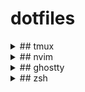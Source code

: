 # dotfiles

<details>
<summary>## tmux</summary>

<details>
<summary>### Installation</summary>

1. Install tmux
2. Install tmux package manager (`tpm`) from https://github.com/tmux-plugins/tpm

</details>

<details>
<summary>### Core Features</summary>

- <C-h/j/k/l> pane navigation in tmux & nvim
- <C-a> leader for tmux
- <C-a>F for tmux fzf (session management)
- <C-a>- split horizontally
- <C-a>\ split vertically
- <C-a>x kill pane
- <C-a>z zoom pane (default)
- <C-a>h/j/k/l resize current pane (repeatable)
- <C-a>Escpae - enter copy mode, q to exit, v to start selection, y to copy (vi mode enabled)

</details>

<details>
<summary>### TODOs</summary>

- [x] easier keymap for creating and deleting splits
- [ ] session management and navigation
- [ ] omerxx/tmux-sessionx

</details>

</details>

<details>
<summary>## nvim</summary>

<details>
<summary>### Installation</summary>

- create a symlink between default nvim config (e.g., `~/.config/nvim`) and this repo's nvim config:

```bash
ln -s ~/path/to/dotfiles/nvim ~/.config/nvim
```

Note: we are using symlink (instead of bootstrapping like other tools here) for nvim specifically
because of tools like lazy.nvim that will create a lazy-lock.json file in the nvim config directory.

</details>

<details>
<summary>### Core Features</summary>

<details>
<summary>#### General</summary>

- <space> leader for nvim
- autoread

- Copilot:
  - italic with distinct subtle color
  - using option key for managing suggestions:
  - opt-y : accept suggestion
  - opt-l : accept word
  - opt-n : dismiss suggestion
  - opt-j : next suggestion
  - opt-k : previous suggestion

</details>

<details>
<summary>#### Language Support (LSPs, formatters, linters)</summary>

Using the "old" nvim-lspconfig lsp setup

- python - pyright, ruff
- dotnet - roslyn

- lua - lua_ls, stylua
- json - jsonls, jsonlint
- yaml - yamlls, yamllint
- markdown - markdownlint

</details>

<details>
<summary>#### Navigation & Search</summary>

- <leader>e/E - toggle file explorer / open current file in explorer (mini.files). edit as buffer, use `=` to save changes
- <leader>s - telescope find
- <C-j/k> - for up/down in pickers (telescope/cmp)
- s - search using flash
- S - treesitter highlight search using flash

</details>

<details>
<summary>#### Completions</summary>

- <M-j/k> - switch between copilot suggestions
- <M-l> - accept copilot next word
- <M-y/n> - accept/dismiss copilot suggestion
- K - show LSP hover (click again for focus)
- <leader>k - show diagnostics hover (click again for focus)

</details>

<details>
<summary>#### Search</summary>


</details>

</details>

<details>
<summary>### TODOs</summary>

- [ ] `n .` and then opening a project with the dashboard, should also make telescope search this
      dir (e.g., cd into that dir?)
- [ ] consider telescope-file-browser as alternative to mini.files:
      https://github.com/nvim-telescope/telescope-file-browser.nvim
- [ ] jumplist to navigate between files
- [ ] obsidian.nvim + github integration to a private repo
- [ ] flash.nvim for navigation
- [ ] surround.nvim for surrounding text objects
- [ ] quicklist (understand more deeply and use)?
- [ ] vim tips from https://vim.fandom.com/wiki/Replace_a_word_with_yanked_text

</details>

</details>

<details>
<summary>## ghostty</summary>

<details>
<summary>### Installation</summary>

in your ghostty config file (usually `~/.config/ghostty/config`), have only the following line:

```ini
config-file = "/absolute/path/to/this/file"
```

</details>

<details>
<summary>### Core Features</summary>

- setup for macost (option as alt)
- theme catppuccin
- font fira code
- cmd + 0 - reset zoom
- cmd + =/- - zoom in/out

</details>

</details>

<details>
<summary>## zsh</summary>

<details>
<summary>### Installation</summary>

- in your `~/.zshrc` file, have only the following line:

```zsh
source `~/path/to/dotfiles/zsh/oribi.zsh`
```

- run `zsh setup.zsh

</details>

<details>
<summary>### Core Features</summary>

- Fuzzy search on completions (press `Tab` to search)
- Ctrl-r - Search history
- Ctrl-t - Search files
- z - fuzzy jump to directory using zoxide
- zi - Search and jump to directory

- fc - fix command (edit, wq, auto run)

- direnv - load .envrc files automatically in directories

</details>

<details>
<summary>### Non-functionals</summary>

- Super fast loading (lazy loading what's possible)
- Lightweight prompt theme (with git support)
- Auto-suggestions
- Syntax hightlighting

</details>

</details>
